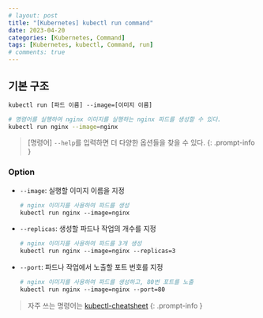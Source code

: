 ```yaml
---
# layout: post
title: "[Kubernetes] kubectl run command"
date: 2023-04-20
categories: [Kubernetes, Command]
tags: [Kubernetes, kubectl, Command, run]
# comments: true
---
```


## 기본 구조

```bash
kubectl run [파드 이름] --image=[이미지 이름]

# 명령어를 실행하여 nginx 이미지를 실행하는 nginx 파드를 생성할 수 있다.
kubectl run nginx --image=nginx
```

> [명령어] `--help`를 입력하면 더 다양한 옵션들을 찾을 수 있다.
{: .prompt-info }

### Option
- `--image`: 실행할 이미지 이름을 지정
    ```bash
    # nginx 이미지를 사용하여 파드를 생성
    kubectl run nginx --image=nginx
    ```

- `--replicas`: 생성할 파드나 작업의 개수를 지정
    ```bash
    # nginx 이미지를 사용하여 파드를 3개 생성
    kubectl run nginx --image=nginx --replicas=3
    ```

- `--port`: 파드나 작업에서 노출할 포트 번호를 지정
    ```bash
    # nginx 이미지를 사용하여 파드를 생성하고, 80번 포트를 노출
    kubectl run nginx --image=nginx --port=80
    ```

> 자주 쓰는 명령어는 [kubectl-cheatsheet](https://kubernetes.io/docs/reference/kubectl/cheatsheet/)
{: .prompt-info }